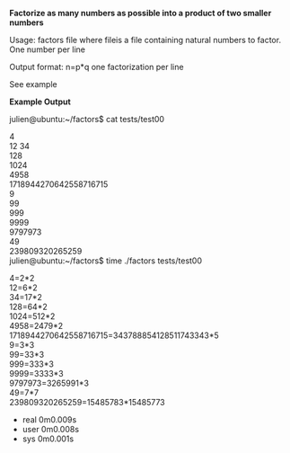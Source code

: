 **Factorize as many numbers as possible into a product of two smaller numbers**

Usage: factors file
where fileis a file containing natural numbers to factor.
One number per line

Output format: n=p\*q
one factorization per line

See example

**Example Output**

julien@ubuntu:~/factors$ cat tests/test00 

4    
12 
34   
128  
1024  
4958  
1718944270642558716715   
9  
99  
999  
9999  
9797973  
49  
239809320265259  
julien@ubuntu:~/factors$ time ./factors tests/test00  

4=2\*2  
12=6\*2  
34=17\*2  
128=64\*2  
1024=512\*2  
4958=2479\*2  
1718944270642558716715=343788854128511743343\*5  
9=3\*3  
99=33\*3  
999=333\*3  
9999=3333\*3  
9797973=3265991\*3  
49=7\*7  
239809320265259=15485783\*15485773  

* real    0m0.009s
* user    0m0.008s
* sys 0m0.001s
